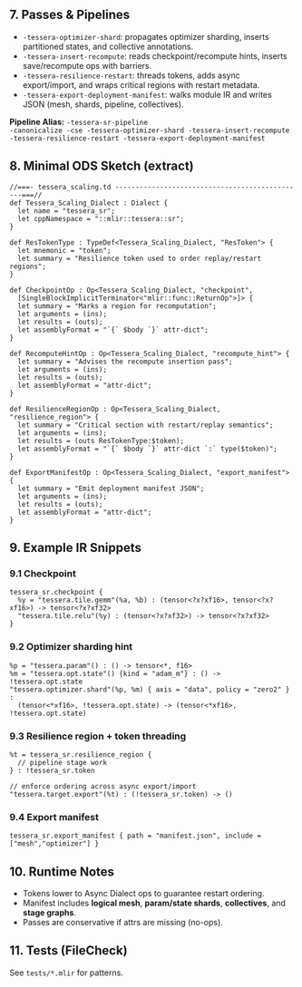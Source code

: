<!-- MERGE_START: Tessera Scaling & Resilience Spec (Part 2/2) -->

## 7. Passes & Pipelines
- `-tessera-optimizer-shard`: propagates optimizer sharding, inserts partitioned states, and collective annotations.
- `-tessera-insert-recompute`: reads checkpoint/recompute hints, inserts save/recompute ops with barriers.
- `-tessera-resilience-restart`: threads tokens, adds async export/import, and wraps critical regions with restart metadata.
- `-tessera-export-deployment-manifest`: walks module IR and writes JSON (mesh, shards, pipeline, collectives).

**Pipeline Alias:** `-tessera-sr-pipeline`  
`-canonicalize -cse -tessera-optimizer-shard -tessera-insert-recompute -tessera-resilience-restart -tessera-export-deployment-manifest`

## 8. Minimal ODS Sketch (extract)
```tablegen
//===- tessera_scaling.td -----------------------------------------------===//
def Tessera_Scaling_Dialect : Dialect {
  let name = "tessera_sr";
  let cppNamespace = "::mlir::tessera::sr";
}

def ResTokenType : TypeDef<Tessera_Scaling_Dialect, "ResToken"> {
  let mnemonic = "token";
  let summary = "Resilience token used to order replay/restart regions";
}

def CheckpointOp : Op<Tessera_Scaling_Dialect, "checkpoint",
  [SingleBlockImplicitTerminator<"mlir::func::ReturnOp">]> {
  let summary = "Marks a region for recomputation";
  let arguments = (ins);
  let results = (outs);
  let assemblyFormat = "`{` $body `}` attr-dict";
}

def RecomputeHintOp : Op<Tessera_Scaling_Dialect, "recompute_hint"> {
  let summary = "Advises the recompute insertion pass";
  let arguments = (ins);
  let results = (outs);
  let assemblyFormat = "attr-dict";
}

def ResilienceRegionOp : Op<Tessera_Scaling_Dialect, "resilience_region"> {
  let summary = "Critical section with restart/replay semantics";
  let arguments = (ins);
  let results = (outs ResTokenType:$token);
  let assemblyFormat = "`{` $body `}` attr-dict `:` type($token)";
}

def ExportManifestOp : Op<Tessera_Scaling_Dialect, "export_manifest"> {
  let summary = "Emit deployment manifest JSON";
  let arguments = (ins);
  let results = (outs);
  let assemblyFormat = "attr-dict";
}
```

## 9. Example IR Snippets
### 9.1 Checkpoint
```mlir
tessera_sr.checkpoint {
  %y = "tessera.tile.gemm"(%a, %b) : (tensor<?x?xf16>, tensor<?x?xf16>) -> tensor<?x?xf32>
  "tessera.tile.relu"(%y) : (tensor<?x?xf32>) -> tensor<?x?xf32>
}
```

### 9.2 Optimizer sharding hint
```mlir
%p = "tessera.param"() : () -> tensor<*, f16>
%m = "tessera.opt.state"() {kind = "adam_m"} : () -> !tessera.opt.state
"tessera.optimizer.shard"(%p, %m) { axis = "data", policy = "zero2" } :
  (tensor<*xf16>, !tessera.opt.state) -> (tensor<*xf16>, !tessera.opt.state)
```

### 9.3 Resilience region + token threading
```mlir
%t = tessera_sr.resilience_region {
  // pipeline stage work
} : !tessera_sr.token

// enforce ordering across async export/import
"tessera.target.export"(%t) : (!tessera_sr.token) -> ()
```

### 9.4 Export manifest
```mlir
tessera_sr.export_manifest { path = "manifest.json", include = ["mesh","optimizer"] }
```

## 10. Runtime Notes
- Tokens lower to Async Dialect ops to guarantee restart ordering.
- Manifest includes **logical mesh**, **param/state shards**, **collectives**, and **stage graphs**.
- Passes are conservative if attrs are missing (no-ops).

## 11. Tests (FileCheck)
See `tests/*.mlir` for patterns.

<!-- MERGE_END -->